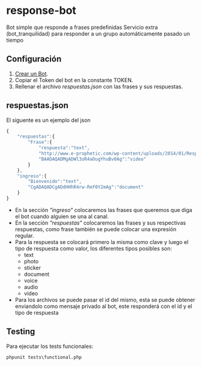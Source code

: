 # response-bot
Bot simple que responde a frases predefinidas
Servicio extra (bot_tranquilidad) para responder a un grupo automáticamente pasado un tiempo

## Configuración
1. [Crear un Bot](https://core.telegram.org/bots#3-how-do-i-create-a-bot).
1. Copiar el Token del bot en la constante TOKEN.
1. Rellenar el archivo *respuestas.json* con las frases y sus respuestas.

## respuestas.json
El siguente es un ejemplo del json

```javascript
{
    "respuestas":{
        "Frase":{
            "respuesta":"text",
            "http://www.e-prophetic.com/wp-content/uploads/2014/01/Response.jpg":"photo",
            "BAADAQADMgADWl3oR4aOugYhuBv0Ag":"video"
        }
    },
    "ingreso":{
        "Bienvenido":"text",
        "CgADAQADCgADdHHhR4rw-Rmf0Y2mAg":"document"
    }
}
```

* En la sección *"ingreso"* colocaremos las frases que queremos que diga el bot cuando alguien se una al canal.
* En la sección *"respuestas"* colocaremos las frases y sus respectivas respuestas, como frase también se puede colocar una expresión regular.
* Para la respuesta se colocará primero la misma como clave y luego el tipo de respuesta como valor, los diferentes tipos posibles son:
  * text
  * photo
  * sticker
  * document
  * voice
  * audio
  * video
* Para los archivos se puede pasar el id del mismo, esta se puede obtener enviandolo como mensaje privado al bot, este responderá con el id y el tipo de respuesta

## Testing
Para ejecutar los tests funcionales:
```
phpunit tests\functional.php
```
